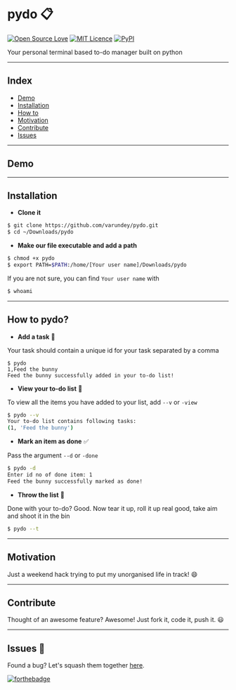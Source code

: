 # pydo  :clipboard:
[![Open Source Love](https://badges.frapsoft.com/os/v2/open-source.svg?v=103)]() [![MIT Licence](https://badges.frapsoft.com/os/mit/mit.svg?v=103)](https://varundey.mit-license.org/) [![PyPI](https://img.shields.io/badge/python-2.7-blue.svg)]()

Your personal terminal based to-do manager built on python
***
## Index
- [Demo](#demo)
- [Installation](#installation)
- [How to](#how-to-pydo)
- [Motivation](#motivation)
- [Contribute](#contribute)
- [Issues](#issues)

---
## Demo

---
## Installation

 - **Clone it**
```sh
$ git clone https://github.com/varundey/pydo.git
$ cd ~/Downloads/pydo
```
 - **Make our file executable and add a path**
```sh
$ chmod +x pydo
$ export PATH=$PATH:/home/[Your user name]/Downloads/pydo
```
If you are not sure, you can find `Your user name` with 
```sh
$ whoami
```
---
## How to pydo?
- **Add a task** :memo:

Your task should contain a unique id for your task separated by a comma
```
$ pydo
1,Feed the bunny
Feed the bunny successfully added in your to-do list!
```
 -  **View your to-do list**  :page_facing_up:

To view all the items you have added to your list, add `--v` or `-view`
```sh
$ pydo --v
Your to-do list contains following tasks:
(1, 'Feed the bunny')
```
 -  **Mark an item as done**  :white_check_mark:

Pass the argument `--d` or `-done`
```sh
$ pydo -d
Enter id no of done item: 1
Feed the bunny successfully marked as done!
```
- **Throw the list** :put_litter_in_its_place:

Done with your to-do? Good. Now tear it up, roll it up real good, take aim and shoot it in the bin
```sh
$ pydo --t
```
---
## Motivation
Just a weekend hack trying to put my unorganised life in track! :smile:

---
## Contribute
Thought of an awesome feature? Awesome! Just fork it, code it, push it. :smiley:

---
## Issues :bug:
Found a bug? Let's squash them together [here](https://github.com/varundey/to-do/issues).

[![forthebadge](http://forthebadge.com/images/badges/built-with-love.svg)](http://forthebadge.com)